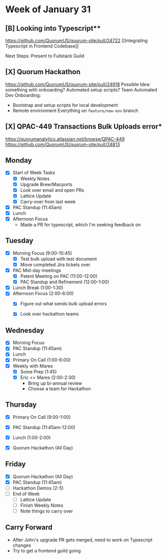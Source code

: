 # Week of January 31

## [B] Looking into Typescript**
https://github.com/QuorumUS/quorum-site/pull/24722
[[Integrating Typescript in Frontend Codebase]]

Next Steps: Present to Fullstack Guild

## [X] Quorum Hackathon
https://github.com/QuorumUS/quorum-site/pull/24918
Possible Idea: something with onboarding? Automated setup scripts?
Team Automated Dev Onboarding:
 * Bootstrap and setup scripts for local development
 * Remote environment
Everything on `feature/new-env` branch

## [X] QPAC-449 Transactions Bulk Uploads error*
https://quorumanalytics.atlassian.net/browse/QPAC-449
https://github.com/QuorumUS/quorum-site/pull/24813

## Monday
 - [x] Start of Week Tasks
	 - [x] Weekly Notes
	 - [x] Upgrade Brew/Macports
	 - [x] Look over email and open PRs
	 - [x] Lattice Update
	 - [x] Carry-over from last week
 - [x] PAC Standup (11:45am)
 - [x] Lunch
 - [x] Afternoon Focus
	 - Made a PR for typescript, which I'm seeking feedback on

## Tuesday
 - [x] Morning Focus (9:00-10:45)
	 - [x] Test bulk upload with test document
	 - [x] Move completed Jira tickets over
 - [x] PAC Mid-day meetings
	 - [x] Patent Meeting on PAC (11:00-12:00)
	 - [x] PAC Standup and Refinement (12:00-1:00)
 - [x] Lunch Break (1:00-1:30)
 - [x] Afternoon Focus (2:00-6:00)
	 - [x] Figure out what sends bulk upload errors
	 - [x] Look over hackathon teams


## Wednesday
 - [x] Morning Focus
 - [x] PAC Standup (11:45am)
 - [x] Lunch
 - [x] Primary On Call (1:00-6:00)
 - [x] Weekly with Mares
	 - [x] Some Prep (1:45)
	 - [x] Eric <> Mares (2:00-2:30)
		 - Bring up bi-annual review
		 - Choose a team for Hackathon


## Thursday
 - [x] Primary On Call (9:00-1:00)
 - [x] PAC Standup (11:45am-12:00)
 - [x] Lunch (1:00-2:00)
 - [x] Quorum Hackathon (All Day)


## Friday
 - [x] Quorum Hackathon (All Day)
 - [x] PAC Standup (11:45am)
 - [ ] Hackathon Demos (2-5)
 - [ ] End of Week
	 - [ ] Lattice Update
	 - [ ] Finish Weekly Notes
	 - [ ] Note things to carry over

## Carry Forward
 * After John's upgrade PR gets merged, need to work on Typescript changes
 * Try to get a frontend guild going